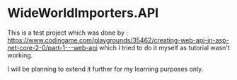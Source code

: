 # WideWorldImporters.API
This is a test project which was done by : https://www.codingame.com/playgrounds/35462/creating-web-api-in-asp-net-core-2-0/part-1---web-api which I tried to do it myself as tutorial wasn't working. 

I will be planning to extend it further for my learning purposes only.
